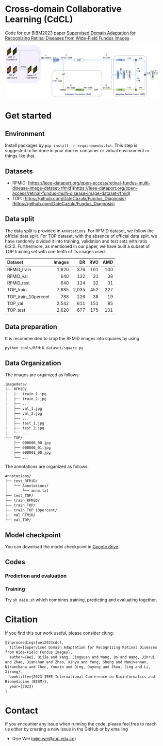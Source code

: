 # Cross-domain Collaborative Learning (CdCL)
Code for our BIBM2023 paper [Supervised Domain Adaptation for Recognizing Retinal Diseases from Wide-Field Fundus Images](https://arxiv.org/abs/2305.08078)

![model](assets/model.jpg)


# Get started

## Environment
Install packages by `pip install -r requirements.txt`. This step is suggested to be done in your docker container or virtual environment or things like that. 

## Datasets
- RFMiD: [https://ieee-dataport.org/open-access/retinal-fundus-multi-disease-image-dataset-rfmid](https://ieee-dataport.org/open-access/retinal-fundus-multi-disease-image-dataset-rfmid)
- TOP: [https://github.com/DateCazuki/Fundus_Diagnosis](https://github.com/DateCazuki/Fundus_Diagnosis)
 
## Data split
The data split is provided in `Annotations`.
For RFMiD dataset, we follow the official data split.
For TOP dataset, with the absence of official data split, we have randomly divided it into training, validation and test sets with ratio 6:2:2. Furthermore, as mentioned in our paper, we have built a subset of TOP training set with one tenth of its images used. 

| Dataset               | Images  | DR      | RVO   | AMD   |
| :--                   | --:     | --:     | --:   | --:   |
|RFMiD_train            | 1,920   | 376     | 101   | 100   |
|RFMiD_val              | 640     | 132     | 31    | 38    |
|RFMiD_test             | 640     | 124     | 32    | 31    |
|TOP_train              | 7,885   | 2,035   | 452   | 227   |
|TOP_train_10percent    | 788     | 226     | 38    | 19    |
|TOP_val                | 2,542   | 611     | 151   | 85    |
|TOP_test               | 2,620   | 677     | 175   | 101   |

## Data preparation
It is recommended to crop the RFMiD images into squares by using
```
python tools/RFMiD_dataset/square.py
```

## Data Organization
The images are organized as follows:
```
imagedata/  
├── RFMiD/
│   ├── train_1.jpg
│   ├── train_2.jpg
│   ├── ...
│   ├── val_1.jpg
│   ├── val_2.jpg
│   ├── ...
│   ├── test_1.jpg
│   ├── test_2.jpg
│   └── ...
└── TOP/
    ├── 000000_00.jpg
    ├── 000000_01.jpg
    ├── 000001_00.jpg
    └── ...
```

The annotations are organized as follows:
```
Annotations/
├── test_RFMiD/
│   └── Annotations/
│       └── anno.txt
├── test_TOP/
├── train_RFMiD/
├── train_TOP/
├── train_TOP_10percent/
├── val_RFMiD/
└── val_TOP/
```

## Model checkpoint
You can download the model checkpoint in [Google drive](https://drive.google.com/file/d/1QkLgdzSo11Q0gUnEXoxTYz-OlYF2_8DR/view?usp=drive_link).
 
## Codes
### Prediction and evaluation

### Training
Try `sh main.sh` which combines training, predicting and evaluating together. 

# Citation
If you find this our work useful, please consider citing:
```
@inproceedings{wei2023cdcl,
  title={Supervised Domain Adaptation for Recognizing Retinal Diseases from Wide-Field Fundus Images},
  author={Wei, Qijie and Yang, Jingyuan and Wang, Bo and Wang, Jinrui and Zhao, Jianchun and Zhao, Xinyu and Yang, Sheng and Manivannan, Niranchana and Chen, Youxin and Ding, Dayong and Zhou, Jing and Li, Xirong},
  booktitle={2023 IEEE International Conference on Bioinformatics and Biomedicine (BIBM)},
  year={2023}
}
```

# Contact
If you encounter any issue when running the code, please feel free to reach us either by creating a new issue in the GitHub or by emailing

+ Qijie Wei (qijie.wei@ruc.edu.cn)